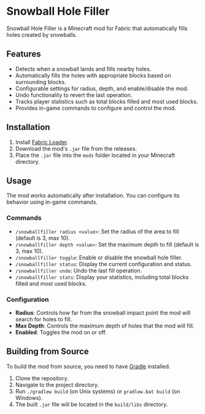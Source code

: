 # Snowball Hole Filler

Snowball Hole Filler is a Minecraft mod for Fabric that automatically fills holes created by snowballs.

## Features

- Detects when a snowball lands and fills nearby holes.
- Automatically fills the holes with appropriate blocks based on surrounding blocks.
- Configurable settings for radius, depth, and enable/disable the mod.
- Undo functionality to revert the last operation.
- Tracks player statistics such as total blocks filled and most used blocks.
- Provides in-game commands to configure and control the mod.

## Installation

1. Install [Fabric Loader](https://fabricmc.net/use/).
2. Download the mod's `.jar` file from the releases.
3. Place the `.jar` file into the `mods` folder located in your Minecraft directory.

## Usage

The mod works automatically after installation. You can configure its behavior using in-game commands.

### Commands

- `/snowballfiller radius <value>`: Set the radius of the area to fill (default is 3, max 10).
- `/snowballfiller depth <value>`: Set the maximum depth to fill (default is 3, max 10).
- `/snowballfiller toggle`: Enable or disable the snowball hole filler.
- `/snowballfiller status`: Display the current configuration and status.
- `/snowballfiller undo`: Undo the last fill operation.
- `/snowballfiller stats`: Display your statistics, including total blocks filled and most used blocks.

### Configuration

- **Radius**: Controls how far from the snowball impact point the mod will search for holes to fill.
- **Max Depth**: Controls the maximum depth of holes that the mod will fill.
- **Enabled**: Toggles the mod on or off.

## Building from Source

To build the mod from source, you need to have [Gradle](https://gradle.org/) installed.

1. Clone the repository.
2. Navigate to the project directory.
3. Run `./gradlew build` (on Unix systems) or `gradlew.bat build` (on Windows).
4. The built `.jar` file will be located in the `build/libs` directory.
